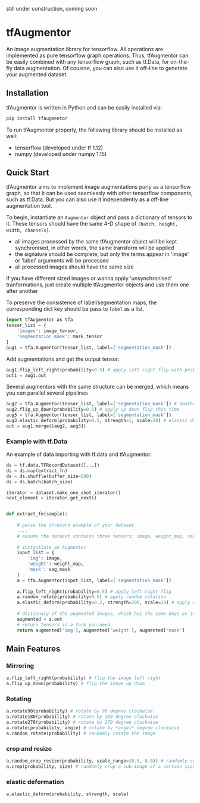
still under construction, coming soon
# tfAugmentor
An image augmentation library for tensorflow. All operations are implemented as pure tensorflow graph operations. Thus, tfAugmentor can be easily combined with any tensorflow graph, such as tf.Data, for on-the-fly data augmentation. 
Of cousrse, you can also use it off-line to generate your augmented dataset. 

## Installation
tfAugmentor is written in Python and can be easily installed via:
```python
pip install tfAugmentor
```
To run tfAugmentor properly, the following library should be installed as well:
- tensorflow (developed under tf 1.12)
- numpy (developed under numpy 1.15)

## Quick Start
tfAugmentor aims to implement image augmentations purly as a tensorflow graph, so that it can be used seamlessly with other tensorflow components, such as tf.Data. 
But you can also use it independently as a off-line augmentation tool.   

To begin, instantiate an `Augmentor` object and pass a dictionary of tensors to it. These tensors should have the same 4-D shape of `[batch, height, width, channels]`. 

- all images processed by the same tfAugmentor object will be kept synchronised, in other words, the same transform will be applied
- the signature should be complete, but only the terms appear in 'image' or 'label' arguments will be processed 
- all processed images should have the same size

If you have different sized images or wanna apply 'unsynchronised' tranformations, just create multiple tfAugmentor objects and use them one after another

To preserve the consistence of label/segmentation maps, the corresponding dict key should be pass to `label` as a list.

```python
import tfAugmentor as tfa
tensor_list = {
	'images': image_tensor,
	'segmentation_mask': mask_tensor
}
aug1 = tfa.Augmentor(tensor_list, label=['segmentation_mask'])
```

Add augmentations and get the output tensor:

```python
aug1.flip_left_right(probability=0.5) # apply left right flip with probability 0.5
out1 = aug1.out
```

Several augmentors with the same structure can be merged, which means you can parallel several pipelines

```python
aug2 = tfa.Augmentor(tensor_list, label=['segmentation_mask']) # another augmentor with the same input as aug1
aug2.flip_up_down(probability=0.5) # apply up down flip this time
aug3 = tfa.Augmentor(tensor_list, label=['segmentation_mask'])
aug3.elastic_deform(probability=0.5, strength=1, scale=30) # elastic deformation
out = aug1.merge([aug2, aug3])
```

### Example with tf.Data

An example of data importing with tf.data and tfAugmentor:

```python
ds = tf.data.TFRecordDataset([...])
ds = ds.map(extract_fn)
ds = ds.shuffle(buffer_size=500)
ds = ds.batch(batch_size)

iterator = dataset.make_one_shot_iterator()
next_element = iterator.get_next()


def extract_fn(sample):
	
	# parse the tfrecord example of your dataset
	....
	# assume the dataset contains three tensors: image, weight_map, seg_mask
	
	# instantiate an Augmentor
	input_list = {
		'img': image,
		'weight': weight_map,
		'mask': seg_mask
	}
	a = tfa.Augmentor(input_list, label=['segmentation_mask'])
	
	a.flip_left_right(probability=0.5) # apply left right flip
	a.random_rotate(probability=0.6) # apply random rotation
	a.elastic_deform(probability=0.2, strength=200, scale=20) # apply elastic deformation
	
	# dictionary of the augmented images, which has the same keys as input_list
	augmented = a.out
	# return tensors in a form you need
	return augmented['img'], augmented['weight'], augmented['mask'] 
```

## Main Features

### Mirroring
```python
a.flip_left_right(probability) # flip the image left right  
a.flip_up_down(probability) # flip the image up down
```
### Rotating
```python
a.rotate90(probability) # rotate by 90 degree clockwise
a.rotate180(probability) # rotate by 180 degree clockwise
a.rotate270(probability) # rotate by 270 degree clockwise
a.rotate(probability, angle) # rotate by *angel* degree clockwise
a.random_rotate(probability) # randomly rotate the image
```
### crop and resize
```python
a.random_crop_resize(probability, scale_range=(0.5, 0.8)) # randomly crop a sub-image and resize to the same size of the original image
a.crop(probability, size) # randomly crop a sub-image of a certain size
```

### elastic deformation
```
a.elastic_deform(probability, strength, scale)
```